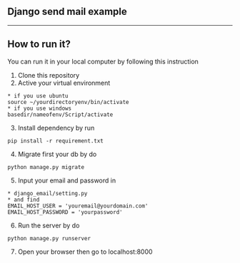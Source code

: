 ## Django send mail example
---
## How to run it?
You can run it in your local computer by following this instruction
1. Clone this repository
2. Active your virtual environment
```
* if you use ubuntu
source ~/yourdirectoryenv/bin/activate
* if you use windows
basedir/nameofenv/Script/activate
```
3. Install dependency by run
```
pip install -r requirement.txt 
```
4. Migrate first your db by do
```
python manage.py migrate
```
5. Input your email and password in
```
* django_email/setting.py
* and find
EMAIL_HOST_USER = 'youremail@yourdomain.com'
EMAIL_HOST_PASSWORD = 'yourpassword'
```
6. Run the server by do
```
python manage.py runserver
```
7. Open your browser then go to localhost:8000


